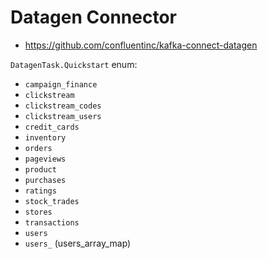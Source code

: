 # Datagen Connector

- https://github.com/confluentinc/kafka-connect-datagen

`DatagenTask.Quickstart` enum:

- `campaign_finance`
- `clickstream`
- `clickstream_codes`
- `clickstream_users`
- `credit_cards`
- `inventory`
- `orders`
- `pageviews`
- `product`
- `purchases`
- `ratings`
- `stock_trades`
- `stores`
- `transactions`
- `users`
- `users_` (users_array_map)
